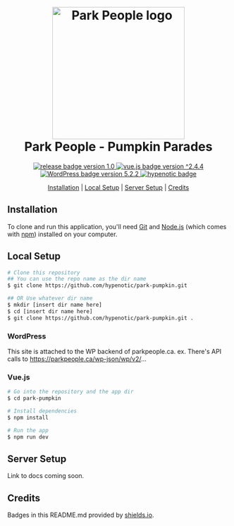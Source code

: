<h1 align="center">
    <br>
    <a href="https://parkpeople.ca/pumpkinparades" target="_blank"><img src="https://parkpeople.ca/custom/uploads/2019/07/Logo_Bilingual_stacked_colour.png" alt="Park People logo" width="300"></a>
    <br>
    Park People - Pumpkin Parades
    <br>
</h1>

<p align="center">
    <a href="https://github.com/hypenotic/park-pumpkins/releases">
        <img src="https://img.shields.io/badge/release-v1.0-blue.svg" alt="release badge version 1.0">
    </a>
    <a href="https://github.com/nuxt/nuxt.js">
        <img src="https://img.shields.io/badge/vue.js-2.4.4-blue.svg" alt="vue.js badge version ^2.4.4">
    </a>
    <a href="https://github.com/WordPress/WordPress">
        <img src="https://img.shields.io/badge/WP-5.2.2-blue.svg" alt="WordPress badge version 5.2.2">
    </a>
    <a href="https://hypenotic.com">
        <img src="https://img.shields.io/badge/%3C%2F%3E%20with%20%E2%99%A5%EF%B8%8E%20by-hypenotic-red.svg" alt="hypenotic badge">
    </a>
    
</p>

<p align="center">
  <a href="#installation">Installation</a> |
  <a href="#local-setup">Local Setup</a> |
  <a href="#server-setup">Server Setup</a> |
  <a href="#credits">Credits</a> 
</p>

## Installation

To clone and run this application, you'll need [Git](https://git-scm.com) and [Node.js](https://nodejs.org/en/download/) (which comes with [npm](http://npmjs.com)) installed on your computer. 

## Local Setup

```bash
# Clone this repository
## You can use the repo name as the dir name
$ git clone https://github.com/hypenotic/park-pumpkin.git

## OR Use whatever dir name
$ mkdir [insert dir name here]
$ cd [insert dir name here]
$ git clone https://github.com/hypenotic/park-pumpkin.git .
```

### WordPress

This site is attached to the WP backend of parkpeople.ca.
ex. There's API calls to https://parkpeople.ca/wp-json/wp/v2/...

### Vue.js

```bash
# Go into the repository and the app dir
$ cd park-pumpkin

# Install dependencies
$ npm install

# Run the app
$ npm run dev
```

## Server Setup

Link to docs coming soon.

## Credits

Badges in this README.md provided by [shields.io](https://shields.io/#your-badge).

